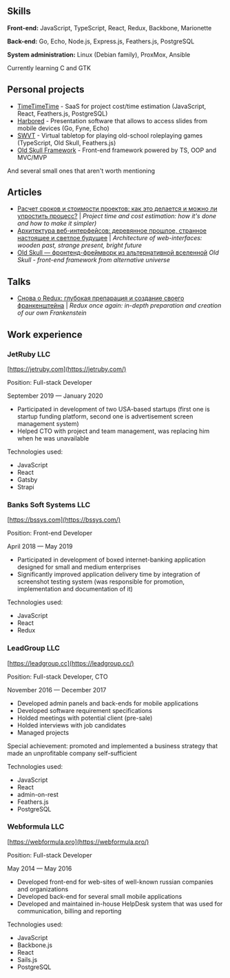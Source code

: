 ## Skills

**Front-end:** JavaScript, TypeScript, React, Redux, Backbone, Marionette

**Back-end:** Go, Echo, Node.js, Express.js, Feathers.js, PostgreSQL

**System administration:** Linux (Debian family), ProxMox, Ansible

Currently learning C and GTK

## Personal projects

- [TimeTimeTime](https://timetimeti.me/) - SaaS for project cost/time estimation (JavaScript, React, Feathers.js, PostgreSQL)
- [Harbored](http://harbo.red/) - Presentation software that allows to access slides from mobile devices (Go, Fyne, Echo)
- [SWVT](http://swvt.net/) - Virtual tabletop for playing old-school roleplaying games (TypeScript, Old Skull, Feathers.js)
- [Old Skull Framework](https://github.com/alexeyoganezov/oldskull) - Front-end framework powered by TS, OOP and MVC/MVP 

And several small ones that aren't worth mentioning

## Articles

- [Расчет сроков и стоимости проектов: как это делается и можно ли упростить процесс?](https://habr.com/en/post/351086/) | *Project time and cost estimation: how it's done and how to make it simpler)*
- [Архитектура веб-интерфейсов: деревянное прошлое, странное настоящее и светлое будущее](https://habr.com/en/post/456794/) | *Architecture of web-interfaces: wooden past, strange present, bright future*
- [Old Skull — фронтенд-фреймворк из альтернативной вселенной](https://habr.com/en/post/583354/) *Old Skull - front-end framework from alternative universe*

## Talks

- [Снова о Redux: глубокая препарация и создание своего франкенштейна](https://youtu.be/jRSA9B6OhHw) | *Redux once again: in-depth preparation and creation of our own Frankenstein*

## Work experience

### JetRuby LLC

[https://jetruby.com](https://jetruby.com/)

Position: Full-stack Developer

September 2019 — January 2020

- Participated in development of two USA-based startups (first one is startup funding platform, second one is advertisement screen management system)
- Helped CTO with project and team management, was replacing him when he was unavailable

Technologies used:

- JavaScript
- React
- Gatsby
- Strapi

### Banks Soft Systems LLC

[https://bssys.com](https://bssys.com/)

Position: Front-end Developer

April 2018 — May 2019

- Participated in development of boxed internet-banking application designed for small and medium enterprises
- Significantly improved application delivery time by integration of screenshot testing system (was responsible for promotion, implementation and documentation of it)

Technologies used:
- JavaScript
- React
- Redux

### LeadGroup LLC

[https://leadgroup.cc](https://leadgroup.cc/)

Position: Full-stack Developer, CTO

November 2016 — December 2017

- Developed admin panels and back-ends for mobile applications
- Developed software requirement specifications
- Holded meetings with potential client (pre-sale)
- Holded interviews with job candidates 
- Managed projects

Special achievement: promoted and implemented a business strategy that made an unprofitable company self-sufficient

Technologies used:

- JavaScript
- React
- admin-on-rest
- Feathers.js
- PostgreSQL

### Webformula LLC

[https://webformula.pro](https://webformula.pro/)

Position: Full-stack Developer

May 2014 — May 2016

- Developed front-end for web-sites of well-known russian companies and organizations
- Developed back-end for several small mobile applications
- Developed and maintained in-house HelpDesk system that was used for communication, billing and reporting

Technologies used:

- JavaScript
- Backbone.js
- React
- Sails.js
- PostgreSQL
